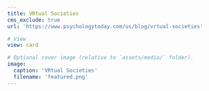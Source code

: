 ```yaml
---
title: VRtual Societies
cms_exclude: true
url: 'https://www.psychologytoday.com/us/blog/vrtual-societies'

# View
view: card

# Optional cover image (relative to `assets/media/` folder).
image:
  caption: 'VRtual Societies'
  filename: 'featured.png'
---
```


